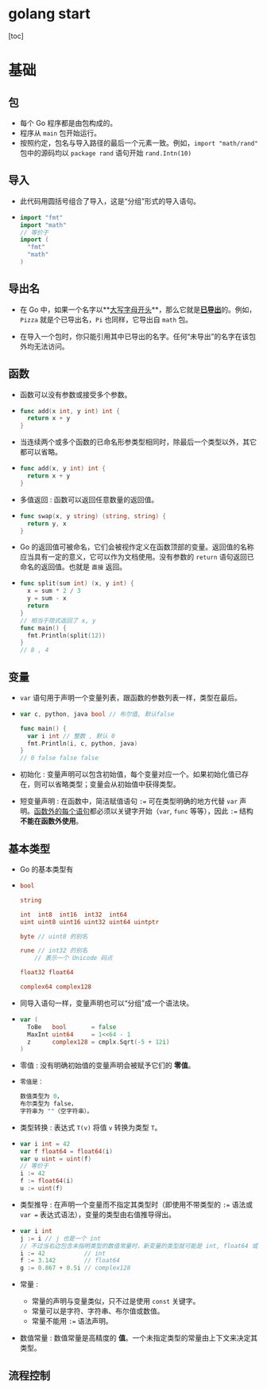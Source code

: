 # golang start

[toc]

# 基础

## 包

- 每个 Go 程序都是由包构成的。
- 程序从 `main` 包开始运行。
- 按照约定，包名与导入路径的最后一个元素一致。例如，`import "math/rand"` 包中的源码均以 `package rand` 语句开始 `rand.Intn(10)`

## 导入

- 此代码用圆括号组合了导入，这是“分组”形式的导入语句。

- ```go
  import "fmt"
  import "math"
  // 等价于
  import (
  	"fmt"
  	"math"
  )
  ```

## 导出名

- 在 Go 中，如果一个名字以**<u>大写字母开头</u>**，那么它就是<u>**已导出**</u>的。例如，`Pizza` 就是个已导出名，`Pi` 也同样，它导出自 `math` 包。

- 在导入一个包时，你只能引用其中已导出的名字。任何“未导出”的名字在该包外均无法访问。

## 函数

- 函数可以没有参数或接受多个参数。

- ```go
  func add(x int, y int) int {
  	return x + y
  }
  ```

- 当连续两个或多个函数的已命名形参类型相同时，除最后一个类型以外，其它都可以省略。

- ```go
  func add(x, y int) int {
  	return x + y
  }
  ```

- 多值返回 : 函数可以返回任意数量的返回值。

- ```go
  func swap(x, y string) (string, string) {
  	return y, x
  }
  ```

-  Go 的返回值可被命名，它们会被视作定义在函数顶部的变量。返回值的名称应当具有一定的意义，它可以作为文档使用。没有参数的 `return` 语句返回已命名的返回值。也就是 `直接` 返回。

- ```go
  func split(sum int) (x, y int) {
  	x = sum * 2 / 3
  	y = sum - x
  	return
  }
  // 相当于隐式返回了 x, y
  func main() {
  	fmt.Println(split(12))
  }
  // 8 , 4
  ```

## 变量

- `var` 语句用于声明一个变量列表，跟函数的参数列表一样，类型在最后。

- ```go
  var c, python, java bool // 布尔值, 默认false
  
  func main() {
  	var i int // 整数 , 默认 0
  	fmt.Println(i, c, python, java)
  }
  // 0 false false false
  ```

- 初始化 : 变量声明可以包含初始值，每个变量对应一个。如果初始化值已存在，则可以省略类型；变量会从初始值中获得类型。

- 短变量声明 : 在函数中，简洁赋值语句 `:=` 可在类型明确的地方代替 `var` 声明。<u>函数外的每个语句</u>都必须以关键字开始（`var`, `func` 等等），因此 `:=` 结构**不能在函数外使用**。



## 基本类型

- Go 的基本类型有

- ```go
  bool
  
  string
  
  int  int8  int16  int32  int64
  uint uint8 uint16 uint32 uint64 uintptr
  
  byte // uint8 的别名
  
  rune // int32 的别名
      // 表示一个 Unicode 码点
  
  float32 float64
  
  complex64 complex128
  ```

- 同导入语句一样，变量声明也可以“分组”成一个语法块。

- ```go
  var (
  	ToBe   bool       = false
  	MaxInt uint64     = 1<<64 - 1
  	z      complex128 = cmplx.Sqrt(-5 + 12i)
  )
  ```

- 零值 : 没有明确初始值的变量声明会被赋予它们的 **零值**。

- ```go
  零值是：
  
  数值类型为 0，
  布尔类型为 false，
  字符串为 ""（空字符串）。
  ```

- 类型转换 : 表达式 `T(v)` 将值 `v` 转换为类型 `T`。

- ```go
  var i int = 42
  var f float64 = float64(i)
  var u uint = uint(f)
  // 等价于
  i := 42
  f := float64(i)
  u := uint(f)
  ```

- 类型推导 : 在声明一个变量而不指定其类型时（即使用不带类型的 `:=` 语法或 `var =` 表达式语法），变量的类型由右值推导得出。

- ```go
  var i int
  j := i // j 也是一个 int
  // 不过当右边包含未指明类型的数值常量时，新变量的类型就可能是 int, float64 或 complex128 了，这取决于常量的精度：
  i := 42           // int
  f := 3.142        // float64
  g := 0.867 + 0.5i // complex128
  ```

- 常量 : 

  - 常量的声明与变量类似，只不过是使用 `const` 关键字。
  - 常量可以是字符、字符串、布尔值或数值。
  - 常量不能用 `:=` 语法声明。

- 数值常量 : 数值常量是高精度的 **值**。一个未指定类型的常量由上下文来决定其类型。



## 流程控制

